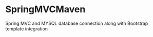 # SpringMVCMaven
Spring MVC and MYSQL database connection along with Bootstrap template integration
